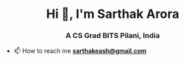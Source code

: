 <h1 align="center">Hi 👋, I'm Sarthak Arora</h1>
<h3 align="center">A CS Grad BITS Pilani, India</h3>

- 📫 How to reach me **sarthakeash@gmail.com**
